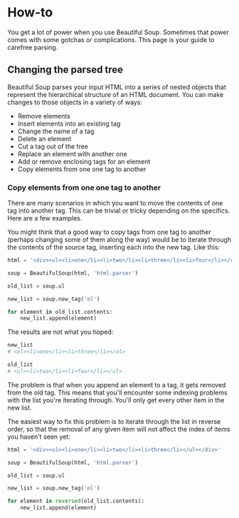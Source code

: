# How-to

You get a lot of power when you use Beautiful Soup. Sometimes that power comes
with some gotchas or complications. This page is your guide to carefree parsing.

## Changing the parsed tree

Beautiful Soup parses your input HTML into a series of nested objects that
represent the hierarchical structure of an HTML document. You can make changes
to those objects in a variety of ways:

-   Remove elements
-   Insert elements into an existing tag
-   Change the name of a tag
-   Delete an element
-   Cut a tag out of the tree
-   Replace an element with another one
-   Add or remove enclosing tags for an element
-   Copy elements from one one tag to another

### Copy elements from one one tag to another

There are many scenarios in which you want to move the contents of one tag into
another tag. This can be trivial or tricky depending on the specifics. Here are
a few examples.

You might think that a good way to copy tags from one tag to another (perhaps
changing some of them along the way) would be to iterate through the contents of
the source tag, inserting each into the new tag. Like this:

```python
html = '<div><ul><li>one</li><li>two</li><li>three</li><li>four</li></ul></div>'

soup = BeautifulSoup(html, 'html.parser')

old_list = soup.ul

new_list = soup.new_tag('ol')

for element in old_list.contents:
    new_list.append(element)
```

The results are not what you hoped:

```python
new_list
# <ol><li>one</li><li>three</li></ol>

old_list
# <ul><li>two</li><li>four</li></ul>
```
The problem is that when you append an element to a tag, it gets removed from
the old tag. This means that you'll encounter some indexing problems with the
list you're iterating through. You'll only get every other item in the new list.

The easiest way to fix this problem is to iterate through the list in reverse
order, so that the removal of any given item will not affect the index of items
you haven't seen yet:

```python
html = '<div><ul><li>one</li><li>two</li><li>three</li></ul></div>'

soup = BeautifulSoup(html, 'html.parser')

old_list = soup.ul

new_list = soup.new_tag('ol')

for element in reversed(old_list.contents):
    new_list.append(element)
```


<!--
----|----|10--|----|20--|----|30--|----|40--|----|50--|----|60--|----|70--|----|
-->
